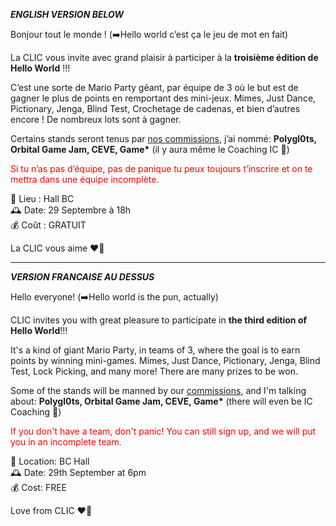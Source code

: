 ***ENGLISH VERSION BELOW***

Bonjour tout le monde ! (➡️Hello world c’est ça le jeu de mot en fait)

La CLIC vous invite avec grand plaisir à participer à la **troisième édition de Hello World** !!!

C’est une sorte de Mario Party géant, par équipe de 3 où le but est de gagner le plus de points en remportant des mini-jeux. Mimes, Just Dance, Pictionary, Jenga, Blind Test, Crochetage de cadenas, et bien d’autres encore ! De nombreux lots sont à gagner.

Certains stands seront tenus par [nos commissions](https://clic.epfl.ch/commissions), j’ai nommé:
**Polygl0ts, Orbital Game Jam, CEVE, Game\*** (il y aura même le Coaching IC 👀)

<span style= "color: red">Si tu n’as pas d’équipe, pas de panique tu peux toujours t’inscrire et on te mettra dans une équipe incomplète.</span>


📍 Lieu : Hall BC<br>
🕰️ Date: 29 Septembre à 18h<br>
💰 Coût : GRATUIT<br>

La CLIC vous aime ❤️💙

______________________________
***VERSION FRANCAISE AU DESSUS***

Hello everyone! (➡️Hello world is the pun, actually)

CLIC invites you with great pleasure to participate in **the third edition of Hello World**!!!

It's a kind of giant Mario Party, in teams of 3, where the goal is to earn points by winning mini-games. Mimes, Just Dance, Pictionary, Jenga, Blind Test, Lock Picking, and many more! There are many prizes to be won.

Some of the stands will be manned by our [commissions](https://clic.epfl.ch/commissions), and I'm talking about:
**Polygl0ts, Orbital Game Jam, CEVE, Game\*** (there will even be IC Coaching 👀)

<span style= "color: red">If you don't have a team, don't panic! You can still sign up, and we will put you in an incomplete team.</span>


📍 Location: BC Hall<br>
🕰️ Date: 29th September at 6pm<br>
💰 Cost: FREE<br>

Love from CLIC ❤️💙

